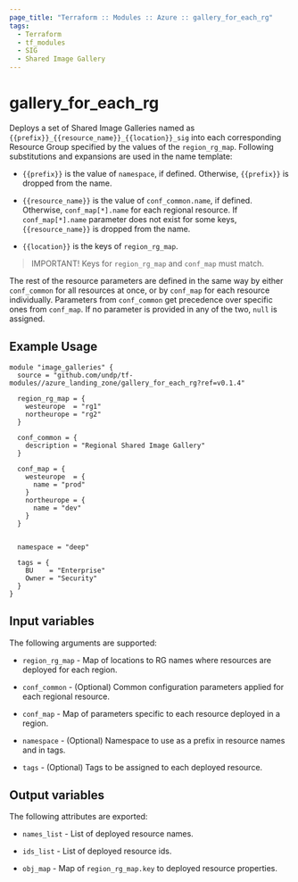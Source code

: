 ```yaml
---
page_title: "Terraform :: Modules :: Azure :: gallery_for_each_rg"
tags:
  - Terraform
  - tf_modules
  - SIG
  - Shared Image Gallery
---
```

# gallery_for_each_rg

Deploys a set of Shared Image Galleries named as `{{prefix}}_{{resource_name}}_{{location}}_sig` into each corresponding Resource Group specified by the values of the `region_rg_map`. Following substitutions and expansions are used in the name template:

* `{{prefix}}` is the value of `namespace`, if defined. Otherwise, `{{prefix}}` is dropped from the name.

* `{{resource_name}}` is the value of `conf_common.name`, if defined. Otherwise, `conf_map[*].name` for each regional resource. If `conf_map[*].name` parameter does not exist for some keys, `{{resource_name}}` is dropped from the name.

* `{{location}}` is the keys of `region_rg_map`.

> IMPORTANT! Keys for `region_rg_map` and `conf_map` must match.

The rest of the resource parameters are defined in the same way by either `conf_common` for all resources at once, or by `conf_map` for each resource individually. Parameters from `conf_common` get precedence over specific ones from `conf_map`. If no parameter is provided in any of the two, `null` is assigned.

## Example Usage

```hcl
module "image_galleries" {
  source = "github.com/undp/tf-modules//azure_landing_zone/gallery_for_each_rg?ref=v0.1.4"

  region_rg_map = {
    westeurope  = "rg1"
    northeurope = "rg2"
  }

  conf_common = {
    description = "Regional Shared Image Gallery"
  }

  conf_map = {
    westeurope  = {
      name = "prod"
    }
    northeurope = {
      name = "dev"
    }
  }


  namespace = "deep"

  tags = {
    BU    = "Enterprise"
    Owner = "Security"
  }
}
```

## Input variables

The following arguments are supported:

* `region_rg_map` - Map of locations to RG names where resources are deployed for each region.

* `conf_common` - (Optional) Common configuration parameters applied for each regional resource.

* `conf_map` - Map of parameters specific to each resource deployed in a region.

* `namespace` - (Optional) Namespace to use as a prefix in resource names and in tags.

* `tags` - (Optional) Tags to be assigned to each deployed resource.

## Output variables

The following attributes are exported:

* `names_list` - List of deployed resource names.

* `ids_list` - List of deployed resource ids.

* `obj_map` - Map of `region_rg_map.key` to deployed resource properties.
